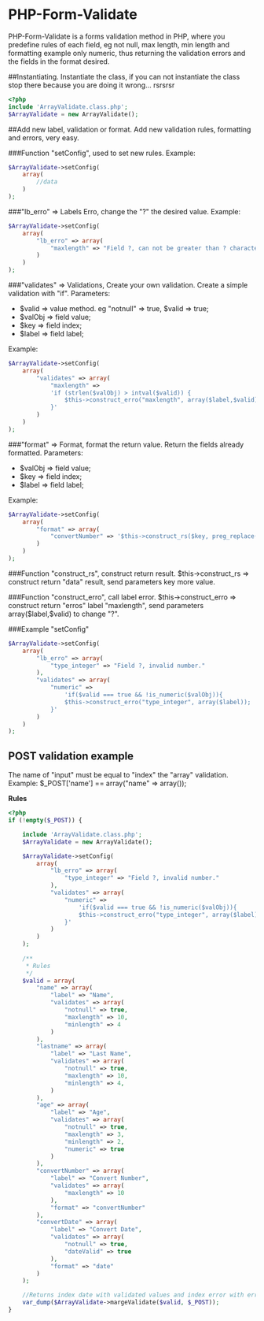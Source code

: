 # PHP-Form-Validate

PHP-Form-Validate is a forms validation method in PHP, where you predefine rules of each field, eg not null, max length, min length and formatting example only numeric, thus returning the validation errors and the fields in the format desired.

##Instantiating.
Instantiate the class, if you can not instantiate the class stop there because you are doing it wrong... rsrsrsr
```php
<?php
include 'ArrayValidate.class.php';
$ArrayValidate = new ArrayValidate();
```

##Add new label, validation or format.
Add new validation rules, formatting and errors, very easy.

###Function "setConfig", used to set new rules.
Example:
```php
$ArrayValidate->setConfig(
    array(
        //data
    )
);
```

###"lb_erro" => Labels Erro, change the "?" the desired value.
Example:
```php
$ArrayValidate->setConfig(
    array(
        "lb_erro" => array(
            "maxlength" => "Field ?, can not be greater than ? characters."
        )
    )
);
```

###"validates" => Validations, Create your own validation.
Create a simple validation with "if".
Parameters:
* $valid => value method. eg "notnull" => true, $valid => true;
* $valObj => field value;
* $key => field index;
* $label => field label;

Example:
```php
$ArrayValidate->setConfig(
    array(
        "validates" => array(
            "maxlength" =>
            'if (strlen($valObj) > intval($valid)) {
                $this->construct_erro("maxlength", array($label,$valid));
            }'
        )
    )
);
```

###"format" => Format, format the return value.
Return the fields already formatted.
Parameters:
* $valObj => field value;
* $key => field index;
* $label => field label;

Example:
```php
$ArrayValidate->setConfig(
    array(
        "format" => array(
            "convertNumber" => '$this->construct_rs($key, preg_replace("/\D/", "", $valObj));'
        )
    )
);
```

###Function "construct_rs", construct return result.
$this->construct_rs => construct return "data" result, send parameters key more value.

###Function "construct_erro", call label error.
$this->construct_erro => construct return "erros" label "maxlength", send parameters array($label,$valid) to change "?".

###Example "setConfig"
```php
$ArrayValidate->setConfig(
    array(
        "lb_erro" => array(
            "type_integer" => "Field ?, invalid number."
        ),
        "validates" => array(
            "numeric" =>
                'if($valid === true && !is_numeric($valObj)){
                $this->construct_erro("type_integer", array($label));
            }'
        )
    )
);
```


## POST validation example
The name of "input" must be equal to "index" the "array" validation.
Example: $_POST['name'] == array("name" => array());

**Rules**
```php
<?php
if (!empty($_POST)) {

    include 'ArrayValidate.class.php';
    $ArrayValidate = new ArrayValidate();

    $ArrayValidate->setConfig(
        array(
            "lb_erro" => array(
                "type_integer" => "Field ?, invalid number."
            ),
            "validates" => array(
                "numeric" =>
                    'if($valid === true && !is_numeric($valObj)){
                    $this->construct_erro("type_integer", array($label));
                }'
            )
        )
    );
    
    /**
     * Rules
     */
    $valid = array(
        "name" => array(
            "label" => "Name",
            "validates" => array(
                "notnull" => true,
                "maxlength" => 10,
                "minlength" => 4
            )
        ),
        "lastname" => array(
            "label" => "Last Name",
            "validates" => array(
                "notnull" => true,
                "maxlength" => 10,
                "minlength" => 4,
            )
        ),
        "age" => array(
            "label" => "Age",
            "validates" => array(
                "notnull" => true,
                "maxlength" => 3,
                "minlength" => 2,
                "numeric" => true
            )
        ),
        "convertNumber" => array(
            "label" => "Convert Number",
            "validates" => array(
                "maxlength" => 10
            ),
            "format" => "convertNumber"
        ),
        "convertDate" => array(
            "label" => "Convert Date",
            "validates" => array(
                "notnull" => true,
                "dateValid" => true
            ),
            "format" => "date"
        )
    );

    //Returns index date with validated values and index error with error labels
    var_dump($ArrayValidate->margeValidate($valid, $_POST));
}
```
